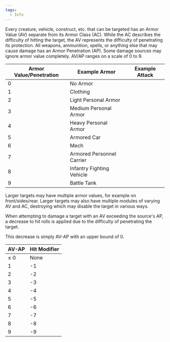 ```yaml
---
tags:
  - Info
---
```

Every creature, vehicle, construct, etc. that can be targeted has an Armor Value (AV) separate from its Armor Class (AC). While the AC describes the difficulty of hitting the target, the AV represents the difficulty of penetrating its protection.
All weapons, ammunition, spells, or anything else that may cause damage has an Armor Penetration (AP). Some damage sources may ignore armor value completely. 
AV/AP ranges on a scale of 0 to 9.

| Armor Value/Penetration | Example Armor             | Example Attack |
| ----------------------- | ------------------------- | -------------- |
| 0                       | No Armor                  |                |
| 1                       | Clothing                  |                |
| 2                       | Light Personal Armor      |                |
| 3                       | Medium Personal Armor     |                |
| 4                       | Heavy Personal Armor      |                |
| 5                       | Armored Car               |                |
| 6                       | Mech                      |                |
| 7                       | Armored Personnel Carrier |                |
| 8                       | Infantry Fighting Vehicle |                |
| 9                       | Battle Tank               |                |


Larger targets may have multiple armor values, for example on front/sides/rear. Larger targets may also have multiple modules of varying AV and AC, destroying which may disable the target in various ways.

When attempting to damage a target with an AV exceeding the source's AP, a decrease to hit rolls is applied due to the difficulty of penetrating the target. 

This decrease is simply AV-AP with an upper bound of 0.

| AV-AP | Hit Modifier |
| ----- | ------------ |
| ≤ 0   | None         |
| 1     | -1           |
| 2     | -2           |
| 3     | -3           |
| 4     | -4           |
| 5     | -5           |
| 6     | -6           |
| 7     | -7           |
| 8     | -8           |
| 9     | -9           |

